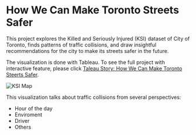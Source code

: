 # How We Can Make Toronto Streets Safer

This project explores the Killed and Seriously Injured (KSI) dataset of City of Toronto, finds patterns of traffic collisions, and draw insightful recommendations for the city to make its streets safer in the future.

The visualization is done with Tableau. To see the full project with interactive feature, please click [Taleau Story: How We Can Make Toronto Steerts Safer](https://public.tableau.com/views/Toronto_15652984395730/HowWeCanMakeTorontoStreetsSafer?:embed=y&:display_count=yes&publish=yes&:origin=viz_share_link).

![KSI Map](https://user-images.githubusercontent.com/46429585/63954222-56765e00-cab5-11e9-8a05-8b786e60a1f5.JPG)

This visualization talks about traffic collisions from several perspectives:
* Hour of the day
* Enviroment
* Driver
* Others
